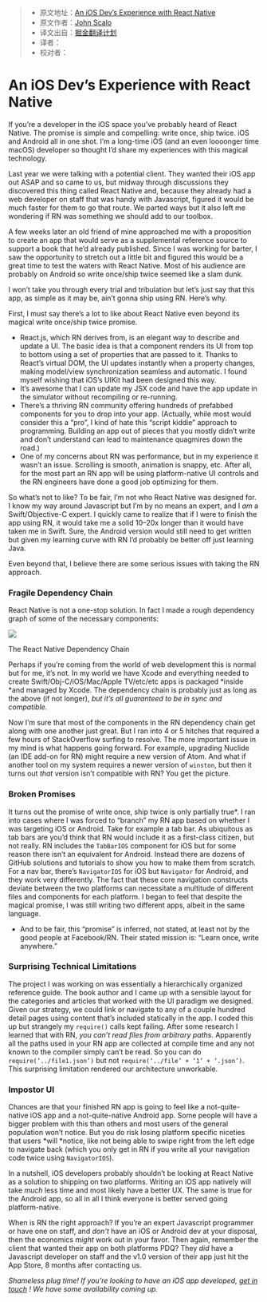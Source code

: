 > * 原文地址：[An iOS Dev’s Experience with React Native](https://blog.madebywindmill.com/an-ios-devs-experience-with-react-native-559275b5a4e8#.qvkcgzpaa)
> * 原文作者：[John Scalo](https://blog.madebywindmill.com/@scalo?source=post_header_lockup)
> * 译文出自：[掘金翻译计划](https://github.com/xitu/gold-miner)
> * 译者：
> * 校对者：

# An iOS Dev’s Experience with React Native #

If you’re a developer in the iOS space you’ve probably heard of React Native. The promise is simple and compelling: write once, ship twice. iOS and Android all in one shot. I’m a long-time iOS (and an even loooonger time macOS) developer so thought I’d share my experiences with this magical technology.

Last year we were talking with a potential client. They wanted their iOS app out ASAP and so came to us, but midway through discussions they discovered this thing called React Native and, because they already had a web developer on staff that was handy with Javascript, figured it would be much faster for them to go that route. We parted ways but it also left me wondering if RN was something we should add to our toolbox.

A few weeks later an old friend of mine approached me with a proposition to create an app that would serve as a supplemental reference source to support a book that he’d already published. Since I was working for barter, I saw the opportunity to stretch out a little bit and figured this would be a great time to test the waters with React Native. Most of his audience are probably on Android so write once/ship twice seemed like a slam dunk.

I won’t take you through every trial and tribulation but let’s just say that this app, as simple as it may be, ain’t gonna ship using RN. Here’s why.

First, I must say there’s a lot to like about React Native even beyond its magical write once/ship twice promise.

- React.js, which RN derives from, is an elegant way to describe and update a UI. The basic idea is that a component renders its UI from top to bottom using a set of properties that are passed to it. Thanks to React’s virtual DOM, the UI updates instantly when a property changes, making model/view synchronization seamless and automatic. I found myself wishing that iOS’s UIKit had been designed this way.
- It’s awesome that I can update my JSX code and have the app update in the simulator without recompiling or re-running.
- There’s a thriving RN community offering hundreds of prefabbed components for you to drop into your app. (Actually, while most would consider this a “pro”, I kind of hate this “script kiddie” approach to programming. Building an app out of pieces that you mostly didn’t write and don’t understand can lead to maintenance quagmires down the road.)
- One of my concerns about RN was performance, but in my experience it wasn’t an issue. Scrolling is smooth, animation is snappy, etc. After all, for the most part an RN app will be using platform-native UI controls and the RN engineers have done a good job optimizing for them.

So what’s not to like? To be fair, I’m not who React Native was designed for. I know my way around Javascript but I’m by no means an expert, and I *am* a Swift/Objective-C expert. I quickly came to realize that if I were to finish the app using RN, it would take me a solid 10–20x longer than it would have taken me in Swift. Sure, the Android version would still need to get written but given my learning curve with RN I’d probably be better off just learning Java.

Even beyond that, I believe there are some serious issues with taking the RN approach.

### Fragile Dependency Chain ###

React Native is not a one-stop solution. In fact I made a rough dependency graph of some of the necessary components:

<img class="progressiveMedia-noscript js-progressiveMedia-inner" src="https://cdn-images-1.medium.com/max/800/1*781lZgF4IFAvLrnFRHcvaQ.png">

The React Native Dependency Chain

Perhaps if you’re coming from the world of web development this is normal but for me, it’s not. In my world we have Xcode and everything needed to create Swift/Obj-C/iOS/Mac/Apple TV/etc/etc apps is packaged *inside *and managed by Xcode. The dependency chain is probably just as long as the above (if not longer), *but it’s all guaranteed to be in sync and compatible.*

Now I’m sure that most of the components in the RN dependency chain get along with one another just great. But I ran into 4 or 5 hitches that required a few hours of StackOverflow surfing to resolve. The more important issue in my mind is what happens going forward. For example, upgrading Nuclide (an IDE add-on for RN) might require a new version of Atom. And what if another tool on my system requires a newer version of `winston`, but then it turns out *that* version isn’t compatible with RN? You get the picture.

### Broken Promises ###

It turns out the promise of write once, ship twice is only partially true*. I ran into cases where I was forced to “branch” my RN app based on whether I was targeting iOS or Android. Take for example a tab bar. As ubiquitous as tab bars are you’d think that RN would include it as a first-class citizen, but not really. RN includes the `TabBarIOS` component for iOS but for some reason there isn’t an equivalent for Android. Instead there are dozens of GitHub solutions and tutorials to show you how to make them from scratch. For a nav bar, there’s `NavigatorIOS` for iOS but `Navigator` for Android, and they work very differently. The fact that these core navigation constructs deviate between the two platforms can necessitate a multitude of different files and components for each platform. I began to feel that despite the magical promise, I was still writing two different apps, albeit in the same language.

* And to be fair, this “promise” is inferred, not stated, at least not by the good people at Facebook/RN. Their stated mission is: “Learn once, write anywhere.”

### Surprising Technical Limitations ###

The project I was working on was essentially a hierarchically organized reference guide. The book author and I came up with a sensible layout for the categories and articles that worked with the UI paradigm we designed. Given our strategy, we could link or navigate to any of a couple hundred detail pages using content that’s included statically in the app. I coded this up but strangely my `require()` calls kept failing. After some research I learned that with RN, *you can’t read files from arbitrary paths*. Apparently all the paths used in your RN app are collected at compile time and any not known to the compiler simply can’t be read. So you can do `require(‘../file1.json’)` but not `require(‘../file’ + ‘1’ + ‘.json’)`. This surprising limitation rendered our architecture unworkable.

### Impostor UI ###

Chances are that your finished RN app is going to feel like a not-quite-native iOS app and a not-quite-native Android app. Some people will have a bigger problem with this than others and most users of the general population won’t notice. But you do risk losing platform specific niceties that users *will *notice, like not being able to swipe right from the left edge to navigate back (which you only get in RN if you write all your navigation code twice using `NavigatorIOS`).


In a nutshell, iOS developers probably shouldn’t be looking at React Native as a solution to shipping on two platforms. Writing an iOS app natively will take *much* less time and most likely have a better UX. The same is true for the Android app, so all in all I think everyone is better served going platform-native.

When is RN the right approach? If you’re an expert Javascript programmer or have one on staff, and *don’t* have an iOS or Android dev at your disposal, then the economics *might* work out in your favor. Then again, remember the client that wanted their app on both platforms PDQ? They *did* have a Javascript developer on staff and the v1.0 version of their app just hit the App Store, 8 months after contacting us.


*Shameless plug time! If you’re looking to have an iOS app developed,* [*get in touch*](http://www.madebywindmill.com) *! We have some availability coming up.*
